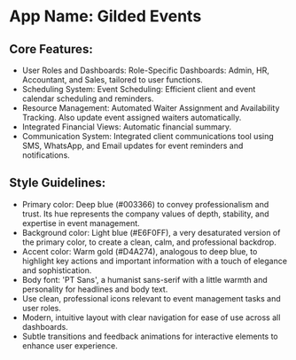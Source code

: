 # **App Name**: Gilded Events

## Core Features:

- User Roles and Dashboards: Role-Specific Dashboards: Admin, HR, Accountant, and Sales, tailored to user functions.
- Scheduling System: Event Scheduling: Efficient client and event calendar scheduling and reminders.
- Resource Management: Automated Waiter Assignment and Availability Tracking. Also update event assigned waiters automatically.
- Integrated Financial Views: Automatic financial summary.
- Communication System: Integrated client communications tool using SMS, WhatsApp, and Email updates for event reminders and notifications.

## Style Guidelines:

- Primary color: Deep blue (#003366) to convey professionalism and trust. Its hue represents the company values of depth, stability, and expertise in event management.
- Background color: Light blue (#E6F0FF), a very desaturated version of the primary color, to create a clean, calm, and professional backdrop.
- Accent color: Warm gold (#D4A274), analogous to deep blue, to highlight key actions and important information with a touch of elegance and sophistication.
- Body font: 'PT Sans', a humanist sans-serif with a little warmth and personality for headlines and body text.
- Use clean, professional icons relevant to event management tasks and user roles.
- Modern, intuitive layout with clear navigation for ease of use across all dashboards.
- Subtle transitions and feedback animations for interactive elements to enhance user experience.
